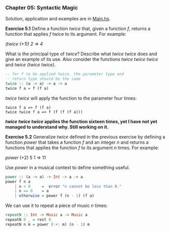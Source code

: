### Chapter 05: Syntactic Magic

Solution, application and examples are in [Main.hs](./app/Main.hs).

**Exercise 5.1** Define a function _twice_ that, given a function _f_, returns a function that applies _f_ twice to its argument. For example:

_(twice (+1)) 2 => 4_

What is the principal type of _twice_? Describe what _twice twice_ does and give an example of its use. Also consider the functions _twice twice twice_ and _twice (twice twice)_.

```haskell
-- for f to be applied twice, the parameter type and
-- return type should be the same
twice :: (a -> a) -> a -> a
twice f a = f (f a)
```

_twice twice_ will apply the function to the parameter four times:

```
twice f a => f (f a)
twice twice f a => f (f (f (f a)))
```

**_twice twice twice_ applies the function sixteen times, yet I have not yet managed to understand why. Still working on it.**

**Exercise 5.2** Generalize _twice_ defined in the previous exercise by defining a function _power_ that takes a function _f_ and an integer _n_ and returns a functions that applies the function _f_ to its argument _n_ times. For example:

_power_ (+2) 5 1 => 11

Use _power_ in a musical context to define something useful.

```haskell
power :: (a -> a) -> Int -> a -> a
power f n a
    | n < 0     =  error "n cannot be less than 0."
    | n == 0    = a
    | otherwise = power f (n - 1) (f a)
```

We can use it to repeat a piece of music _n_ times:

```haskell
repeatN :: Int -> Music a -> Music a
repeatN 0 _ = rest 0
repeatN n m = power (:+: m) (n - 1) m
```

